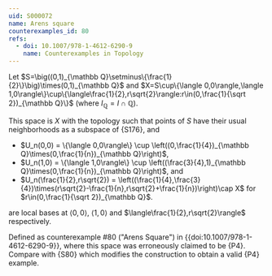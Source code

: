 ```yaml
---
uid: S000072
name: Arens square
counterexamples_id: 80
refs:
  - doi: 10.1007/978-1-4612-6290-9
    name: Counterexamples in Topology
---
```


Let $S=\big((0,1)_{\mathbb Q}\setminus\{\frac{1}{2}\}\big)\times(0,1)_{\mathbb Q}$ and
$X=S\cup\{\langle 0,0\rangle,\langle 1,0\rangle\}\cup\{\langle\frac{1}{2},r\sqrt{2}\rangle:r\in(0,\frac{1}{\sqrt 2})_{\mathbb Q}\}$
(where $I_{\mathbb Q}=I\cap\mathbb Q$).

This space is $X$ with the topology such that points of $S$ have their usual neighborhoods as a subspace of {S176}, and

- $U_n(0,0) = \{\langle 0,0\rangle\} \cup \left((0,\frac{1}{4})_{\mathbb Q}\times(0,\frac{1}{n})_{\mathbb Q}\right)$,
- $U_n(1,0) = \{\langle 1,0\rangle\} \cup \left((\frac{3}{4},1)_{\mathbb Q}\times(0,\frac{1}{n})_{\mathbb Q}\right)$, and
- $U_n(\frac{1}{2},r\sqrt{2}) = \left((\frac{1}{4},\frac{3}{4})\times(r\sqrt{2}-\frac{1}{n},r\sqrt{2}+\frac{1}{n})\right)\cap X$
  for $r\in(0,\frac{1}{\sqrt 2})_{\mathbb Q}$.

are local bases at $\langle 0,0\rangle$, $\langle 1,0\rangle$ and $\langle\frac{1}{2},r\sqrt{2}\rangle$ respectively.

Defined as counterexample #80 ("Arens Square") in {{doi:10.1007/978-1-4612-6290-9}}, where
this space was erroneously claimed to be {P4}.
Compare with {S80} which modifies the construction to
obtain a valid {P4} example.
